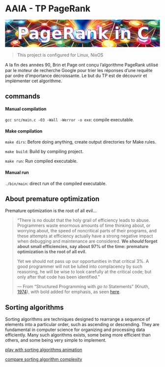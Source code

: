 # AAIA - TP PageRank

![PageRank border](img/presentation_image_cropped_with_text.jpg)

> This project is configured for Linux, NixOS

A la ﬁn des années 90, Brin et Page ont conçu l’algorithme PageRank utilisé par le moteur de recherche Google pour trier les réponses d’une requête par ordre d’importance décroissante. Le but du TP est de découvrir et implémenter cet algorithme.

## commands

#### Manual compilation

`gcc src/main.c -O3 -Wall -Werror -o exe`: compile executable.

#### Make compilation

`make dirs`: Before doing anything, create output directories for Make rules.

`make build`: Build by compiling project.

`make run`: Run compiled executable.

#### Manual run

`./bin/main`: direct run of the compiled executable.

## About premature optimization

Premature optimization is the root of all evil...

> “There is no doubt that the holy grail of efficiency leads to abuse. Programmers waste enormous amounts of time thinking about, or worrying about, the speed of noncritical parts of their programs, and these attempts at efficiency actually have a strong negative impact when debugging and maintenance are considered. **We *should* forget about small efficiencies, say about 97% of the time: premature optimization is the root of all evil.**
>
> Yet we should not pass up our opportunities in that critical 3%. A good programmer will not be lulled into complacency by such reasoning, he will be wise to look carefully at the critical code; but only after that code has been identified.”
>
> — From “Structured Programming with *go to* Statements” (Knuth, [1974](https://doi.org/10.1145/356635.356640)), with bold added for emphasis, as seen [here](https://effectiviology.com/premature-optimization/).

## Sorting algorithms

Sorting algorithms are techniques designed to rearrange a sequence of elements into a particular order, such as ascending or descending. They are fundamental in computer science for organizing and processing data efficiently. Many such algorithms exists, some being more efficient than others, and some being very simple to implement.

[play with sorting algorithms animation](https://www.toptal.com/developers/sorting-algorithms)

[compare sorting algorithm complexity](https://www.bigocheatsheet.com/)
